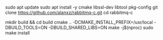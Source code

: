 sudo apt update
sudo apt install -y cmake libssl-dev libtool pkg-config
git clone https://github.com/alanxz/rabbitmq-c.git
cd rabbitmq-c

mkdir build && cd build
cmake .. -DCMAKE_INSTALL_PREFIX=/usr/local -DBUILD_TOOLS=ON -DBUILD_SHARED_LIBS=ON
make -j$(nproc)
sudo make install
